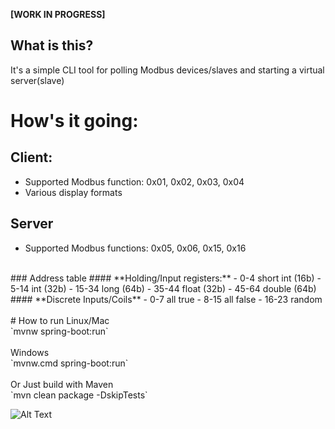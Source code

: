 **[WORK IN PROGRESS]**

## What is this?

It's a simple CLI tool for polling Modbus devices/slaves and starting a virtual server(slave) 

# How's it going:
## Client:
- Supported Modbus function: 0x01, 0x02, 0x03, 0x04
- Various display formats
## Server
- Supported Modbus functions: 0x05, 0x06, 0x15, 0x16
<br>
### Address table 
#### **Holding/Input registers:**
- 0-4 short int (16b) 
- 5-14 int (32b) 
- 15-34 long (64b)
- 35-44 float (32b)
- 45-64 double (64b)
#### **Discrete Inputs/Coils**
- 0-7 all true
- 8-15 all false
- 16-23 random
<br><br>
# How to run
Linux/Mac
<br>`mvnw spring-boot:run`
<br>
<br>Windows
<br>`mvnw.cmd spring-boot:run`
<br><br>Or Just build with Maven
<br>`mvn clean package -DskipTests`

![Alt Text](https://s3.gifyu.com/images/bSqxq.gif)
